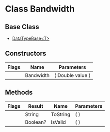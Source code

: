# Class Bandwidth
## Base Class
- [DataTypeBase&lt;T&gt;](./T_DataTypeBase`1.md)
## Constructors
Flags|Name|Parameters
-|-|-
&nbsp;|Bandwidth|( Double value )
## Methods
Flags|Result|Name|Parameters
-|-|-|-
&nbsp;|String|ToString|( )
&nbsp;|Boolean?|IsValid|( )
